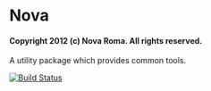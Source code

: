 # Nova 
#### Copyright 2012 (c) Nova Roma. All rights reserved. 

A utility package which provides common tools.

[![Build Status](https://travis-ci.org/smkell/nova.png)](https://travis-ci.org/smkell/nova)

